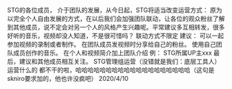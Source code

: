 STG的各位成员，
介于团队的发展，从今日起，STG将适当改变运营方式：
原为以完全个人自由发展的方式，在以后我们会加强团队联动，让各位的观众粉丝了解到其他成员，说不定会对另一个人的风格产生兴趣呢。平常建议多互相转发，很多好听的音乐，视频却没人知道，不是很可惜吗？
联动方式不限定
建议：
可以一起参加视频的录制或者制作。
在团队成员发视频时分享给自己的粉丝。
使用自己团队成员创作的音乐。
在个人和视频简介加上团队介绍 例：
STG所属UP主xxx
最后，建议和其他成员相互关注。
STG管理组运营（没错就是我们：底层工具人）
运营什么的 都不干的啦，哈哈哈哈哈哈哈哈哈哈哈哈哈哈哈哈哈哈哈（这句是skniro要求加的，他也许没疯吧）
2020/4/10
